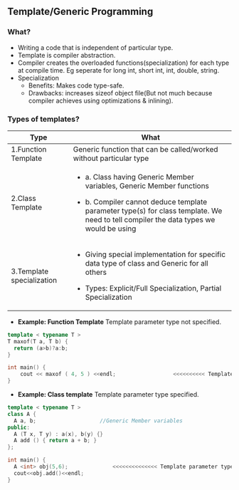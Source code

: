 ## Template/Generic Programming
### What?
  - Writing a code that is independent of particular type.
  - Template is compiler abstraction.
  - Compiler creates the overloaded functions(specialization) for each type at compile time. Eg seperate for long int, short int, int, double, string.
  - Specialization 
    - Benefits: Makes code type-safe.
    - Drawbacks: increases sizeof object file(But not much because compiler achieves using optimizations & inlining).
    
### Types of templates?

|Type|What|
|---|---|
|1.Function Template|Generic function that can be called/worked without particular type|
|2.Class Template|<ul><li>a. Class having Generic Member variables,  Generic Member functions</li></ul><ul><li>b. Compiler cannot deduce template parameter type(s) for class template. We need to tell compiler the data types we would be using</li></ul>|
|3.Template specialization|<ul><li>Giving special implementation for specific data type of class and Generic for all others</li></ul><ul><li>Types: Explicit/Full Specialization, Partial Specialization</li></ul>|

- **Example: Function Template** Template parameter type not specified.
```c++
template < typename T >
T maxof(T a, T b) {
  return (a>b)?a:b;
}

int main() {
	cout << maxof ( 4, 5 ) <<endl;  				<<<<<<<<<< Template parameter type not specified.
}
```
- **Example: Class template** Template parameter type specified.
```c++
template < typename T >
class A {
  A a, b;                    //Generic Member variables
public:
  A (T x, T y) : a(x), b(y) {}
  A add () { return a + b; }
};

int main() {
  A <int> obj(5,6);              <<<<<<<<<<<<<< Template parameter type specified.
  cout<<obj.add()<<endl;
}
```
